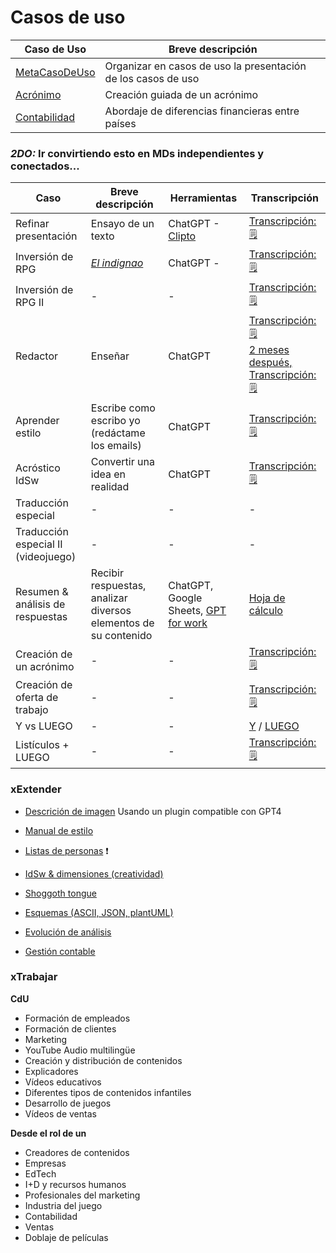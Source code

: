 # Casos de uso


|Caso de Uso|Breve descripción|
|-|-|
|[MetaCasoDeUso](metaCasoDeUso.md)|Organizar en casos de uso la presentación de los casos de uso
|[Acrónimo](acronimo.md)|Creación guiada de un acrónimo|
|[Contabilidad](contable.md)|Abordaje de diferencias financieras entre países|




### *2DO:* Ir convirtiendo esto en MDs independientes y conectados...


|Caso|Breve descripción|Herramientas|Transcripción|
|-|-|-|-|
|Refinar presentación|Ensayo de un texto|ChatGPT - [Clipto](https://www.clipto.com/)|[Transcripción: 🗒️](https://chat.openai.com/share/417e6c5b-5cf4-406b-b3a0-9c63a8ef3cf2)|
|Inversión de RPG|[*El indignao*](https://www.youtube.com/watch?v=umCSGBhGynk)|ChatGPT - |[Transcripción: 🗒️](https://chat.openai.com/share/84dbba5b-ae94-4042-9f82-c59da5f5708d)
|Inversión de RPG II|-|-|[Transcripción: 🗒️](https://chat.openai.com/share/c3659718-0f1c-423a-9eec-b2671cb63563)
|Redactor|Enseñar|ChatGPT|[Transcripción: 🗒️](https://twitter.com/mmasias/status/1612595396596875266)<br>[2 meses después, Transcripción: 🗒️](https://twitter.com/mmasias/status/1636138976770703360)
|Aprender estilo|Escribe como escribo yo (redáctame los emails)|ChatGPT|[Transcripción: 🗒️](https://chat.openai.com/share/584af1d9-e459-4fc3-b571-bf8a3c317d66)|
|Acróstico IdSw|Convertir una idea en realidad|ChatGPT|[Transcripción: 🗒️](https://chat.openai.com/share/93bccf33-5d9f-40c1-a141-50d7b738a125)|
|Traducción especial|-|-|-|
|Traducción especial II (videojuego)|-|-|-|
|Resumen & análisis de respuestas|Recibir respuestas, analizar diversos elementos de su contenido|ChatGPT, Google Sheets, [GPT for work](https://gptforwork.com/)|[Hoja de cálculo](https://docs.google.com/spreadsheets/d/10ByjpaajfxlpBmXImmQ-wE1TqPYr9FbFr-FiNEkRTB8/edit?usp=sharing)|
|Creación de un acrónimo|-|-|[Transcripción: 🗒️](https://chat.openai.com/share/57e396ef-1732-4321-94c8-a143267c0b01)|
|Creación de oferta de trabajo|-|-|[Transcripción: 🗒️](https://chat.openai.com/share/903b886f-449a-4442-85a2-f20e2a7cbc4e)
|Y vs LUEGO|-|-|[Y](https://chat.openai.com/share/de5d8a24-594a-45e1-a528-27fca6521fc6) / [LUEGO](https://chat.openai.com/share/17e92098-5a64-4655-873d-d78c4e27ed1b)
|Listículos + LUEGO|-|-|[Transcripción: 🗒️](https://chat.openai.com/share/8f0c43ff-07be-4d53-93e4-ad79c3f8ab8a)

### xExtender

- [Descrición de imagen](https://chat.openai.com/share/b55d8b96-f469-4f8a-966c-a7417af6248b) Usando un plugin compatible con GPT4
- [Manual de estilo](https://chat.openai.com/share/edf36184-6936-4741-847a-54ad7cda6fdc)
- [Listas de personas](https://docs.google.com/spreadsheets/d/165DnYz3crJugiWnKrc9OLPECBia9Nkx0u22IZqvdOco/edit?usp=sharing) ❗

- [IdSw & dimensiones (creatividad)](https://chat.openai.com/share/e397db65-985a-4356-9b88-b4d2b3301721)
- [Shoggoth tongue](https://chat.openai.com/share/6ced76cf-ce46-424b-a779-3dc0320b34be)
- [Esquemas (ASCII, JSON, plantUML)](https://chat.openai.com/share/5ca0aa11-da9b-4640-ba3a-1dee13623e79)
- [Evolución de análisis](https://chat.openai.com/share/02a0fddd-807c-4a0e-bb79-367c2660abe4)
- [Gestión contable](https://chat.openai.com/share/a48c35fe-8d01-4bd3-8e78-f1456f18e448)


### xTrabajar

**CdU**

- Formación de empleados 
- Formación de clientes
- Marketing
- YouTube Audio multilingüe
- Creación y distribución de contenidos
- Explicadores
- Vídeos educativos
- Diferentes tipos de contenidos infantiles
- Desarrollo de juegos
- Vídeos de ventas

**Desde el rol de un**

- Creadores de contenidos
- Empresas
- EdTech
- I+D y recursos humanos
- Profesionales del marketing
- Industria del juego
- Contabilidad
- Ventas
- Doblaje de películas